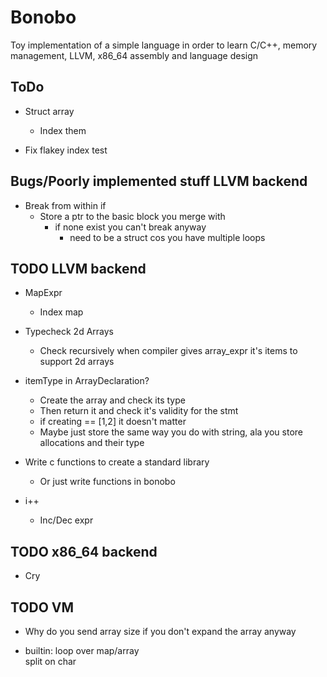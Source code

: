 # Bonobo

Toy implementation of a simple language in order to learn C/C++, memory management, LLVM, x86_64 assembly and language design


## ToDo

* Struct array
    * Index them

* Fix flakey index test

## Bugs/Poorly implemented stuff LLVM backend

* Break from within if
    * Store a ptr to the basic block you merge with
        * if none exist you can't break anyway
            * need to be a struct cos you have multiple loops


## TODO LLVM backend

* MapExpr
    * Index map 
    
* Typecheck 2d Arrays
    * Check recursively when compiler gives array_expr it's items to support 2d arrays

* itemType in ArrayDeclaration?
    * Create the array and check its type 
    * Then return it and check it's validity for the stmt
    * if creating == [1,2] it doesn't matter
    * Maybe just store the same way you do with string, ala you store allocations and their type

* Write c functions to create a standard library
    * Or just write functions in bonobo

* i++
    * Inc/Dec expr

## TODO x86_64 backend

* Cry


## TODO VM 

* Why do you send array size if you don't expand the array anyway

* builtin:
    loop over map/array    
    split on char
